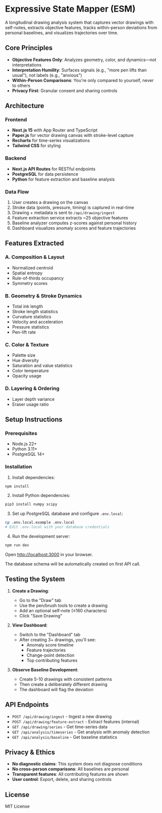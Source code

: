 # Expressive State Mapper (ESM)

A longitudinal drawing analysis system that captures vector drawings with self-notes, extracts objective features, tracks within-person deviations from personal baselines, and visualizes trajectories over time.

## Core Principles

- **Objective Features Only**: Analyzes geometry, color, and dynamics—not interpretations
- **Interpretation Humility**: Surfaces signals (e.g., "more pen lifts than usual"), not labels (e.g., "anxious")
- **Within-Person Comparisons**: You're only compared to yourself, never to others
- **Privacy First**: Granular consent and sharing controls

## Architecture

### Frontend
- **Next.js 15** with App Router and TypeScript
- **Paper.js** for vector drawing canvas with stroke-level capture
- **Recharts** for time-series visualizations
- **Tailwind CSS** for styling

### Backend
- **Next.js API Routes** for RESTful endpoints
- **PostgreSQL** for data persistence
- **Python** for feature extraction and baseline analysis

### Data Flow

1. User creates a drawing on the canvas
2. Stroke data (points, pressure, timing) is captured in real-time
3. Drawing + metadata is sent to `/api/drawing/ingest`
4. Feature extraction service extracts ~25 objective features
5. Baseline analyzer computes z-scores against personal history
6. Dashboard visualizes anomaly scores and feature trajectories

## Features Extracted

### A. Composition & Layout
- Normalized centroid
- Spatial entropy
- Rule-of-thirds occupancy
- Symmetry scores

### B. Geometry & Stroke Dynamics
- Total ink length
- Stroke length statistics
- Curvature statistics
- Velocity and acceleration
- Pressure statistics
- Pen-lift rate

### C. Color & Texture
- Palette size
- Hue diversity
- Saturation and value statistics
- Color temperature
- Opacity usage

### D. Layering & Ordering
- Layer depth variance
- Eraser usage ratio

## Setup Instructions

### Prerequisites

- Node.js 22+
- Python 3.11+
- PostgreSQL 14+

### Installation

1. Install dependencies:

```bash
npm install
```

2. Install Python dependencies:

```bash
pip3 install numpy scipy
```

3. Set up PostgreSQL database and configure `.env.local`:

```bash
cp .env.local.example .env.local
# Edit .env.local with your database credentials
```

4. Run the development server:

```bash
npm run dev
```

Open [http://localhost:3000](http://localhost:3000) in your browser.

The database schema will be automatically created on first API call.

## Testing the System

1. **Create a Drawing**: 
   - Go to the "Draw" tab
   - Use the pen/brush tools to create a drawing
   - Add an optional self-note (≤160 characters)
   - Click "Save Drawing"

2. **View Dashboard**:
   - Switch to the "Dashboard" tab
   - After creating 3+ drawings, you'll see:
     - Anomaly score timeline
     - Feature trajectories
     - Change-point detection
     - Top contributing features

3. **Observe Baseline Development**:
   - Create 5-10 drawings with consistent patterns
   - Then create a deliberately different drawing
   - The dashboard will flag the deviation

## API Endpoints

- `POST /api/drawing/ingest` - Ingest a new drawing
- `POST /api/drawing/feature-extract` - Extract features (internal)
- `GET /api/drawing/series` - Get time-series data
- `GET /api/analysis/timeseries` - Get analysis with anomaly detection
- `GET /api/analysis/baseline` - Get baseline statistics

## Privacy & Ethics

- **No diagnostic claims**: This system does not diagnose conditions
- **No cross-person comparisons**: All baselines are personal
- **Transparent features**: All contributing features are shown
- **User control**: Export, delete, and sharing controls

## License

MIT License

